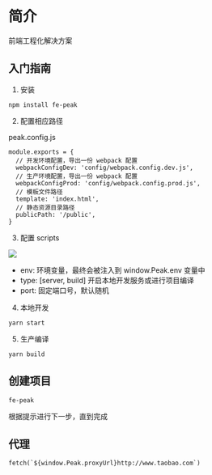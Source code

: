 # 简介

前端工程化解决方案

## 入门指南

1. 安装

```
npm install fe-peak
```

2. 配置相应路径

peak.config.js
```
module.exports = {
  // 开发环境配置，导出一份 webpack 配置
  webpackConfigDev: 'config/webpack.config.dev.js',
  // 生产环境配置，导出一份 webpack 配置
  webpackConfigProd: 'config/webpack.config.prod.js',
  // 模板文件路径
  template: 'index.html',
  // 静态资源目录路径
  publicPath: '/public',
}
```

3. 配置 scripts

![](https://image-static.segmentfault.com/166/992/166992228-5cac6048ac4c3_articlex)

- env: 环境变量，最终会被注入到 window.Peak.env 变量中
- type: [server, build] 开启本地开发服务或进行项目编译
- port: 固定端口号，默认随机

4. 本地开发

```
yarn start
```

5. 生产编译

```
yarn build
```

## 创建项目

```
fe-peak
```

根据提示进行下一步，直到完成

## 代理

```
fetch(`${window.Peak.proxyUrl}http://www.taobao.com`)
```

